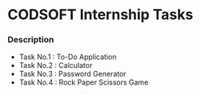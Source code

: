 # CODSOFT Internship Tasks

### Description
* Task No.1 : To-Do Application
* Task No.2 : Calculator
* Task No.3 : Password Generator
* Task No.4 : Rock Paper Scissors Game
